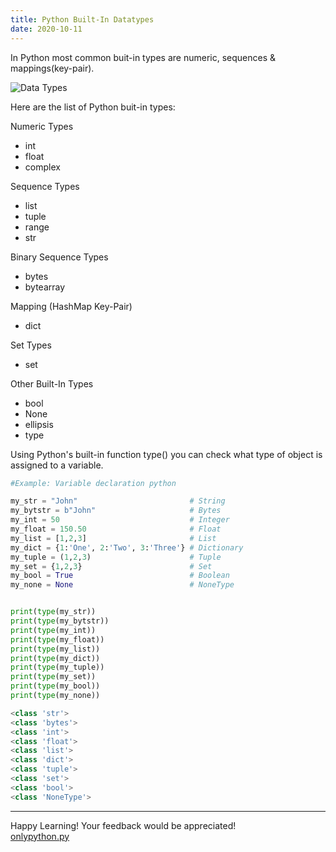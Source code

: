 ```yaml
---
title: Python Built-In Datatypes
date: 2020-10-11
---
```

In Python most common buit-in types are numeric, sequences & mappings(key-pair). 

![Data Types](https://raw.githubusercontent.com/only-python/only-python.github.io/gh-pages/images/python-datatypes.png "Datatypes")

Here are the list of Python buit-in types:

Numeric Types
+ int
+ float
+ complex

Sequence Types
+ list
+ tuple
+ range
+ str

Binary Sequence Types
+ bytes
+ bytearray

Mapping (HashMap Key-Pair)
+ dict

Set Types
+ set

Other Built-In Types
+ bool
+ None
+ ellipsis
+ type

Using Python's built-in function type() you can check what type of object is assigned to a variable.

```python
#Example: Variable declaration python

my_str = "John"                         # String
my_bytstr = b"John"                     # Bytes
my_int = 50                             # Integer
my_float = 150.50                       # Float
my_list = [1,2,3]                       # List
my_dict = {1:'One', 2:'Two', 3:'Three'} # Dictionary
my_tuple = (1,2,3)                      # Tuple
my_set = {1,2,3}                        # Set
my_bool = True                          # Boolean
my_none = None                          # NoneType


print(type(my_str))
print(type(my_bytstr))
print(type(my_int))
print(type(my_float))
print(type(my_list))
print(type(my_dict))
print(type(my_tuple))
print(type(my_set))
print(type(my_bool))
print(type(my_none))

<class 'str'>
<class 'bytes'>
<class 'int'>
<class 'float'>
<class 'list'>
<class 'dict'>
<class 'tuple'>
<class 'set'>
<class 'bool'>
<class 'NoneType'>
```

---
Happy Learning! Your feedback would be appreciated!<br>
[onlypython.py](https://only-python.github.io/)
